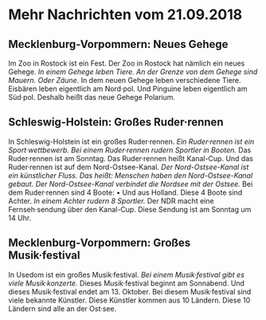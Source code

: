 # Mehr Nachrichten vom 21.09.2018


## Mecklenburg-Vorpommern: Neues Gehege
Im Zoo in Rostock ist ein Fest. Der Zoo in Rostock hat nämlich ein neues Gehege. 
*In einem Gehege leben Tiere.* 
*An der Grenze von dem Gehege sind Mauern.* *Oder Zäune.* In dem neuen Gehege leben verschiedene Tiere. Eisbären leben eigentlich am Nord·pol. Und Pinguine leben eigentlich am Süd·pol. Deshalb heißt das neue Gehege Polarium. 

## Schleswig-Holstein: Großes Ruder·rennen
In Schleswig-Holstein ist ein großes Ruder·rennen. 
*Ein Ruder·rennen ist ein Sport·wettbewerb.* 
*Bei einem Ruder·rennen rudern Sportler in Booten.* Das Ruder·rennen ist am Sonntag. Das Ruder·rennen heißt Kanal-Cup. Und das Ruder·rennen ist auf dem Nord-Ostsee-Kanal. 
*Der Nord-Ostsee-Kanal ist ein künstlicher Fluss.* *Das heißt:* 
*Menschen haben den Nord-Ostsee-Kanal gebaut.* 
*Der Nord-Ostsee-Kanal verbindet die Nordsee mit der Ostsee.* Bei dem Ruder·rennen sind 4 Boote: • Und aus Holland. Diese 4 Boote sind Achter. 
*In einem Achter rudern 8 Sportler.* Der NDR macht eine Fernseh·sendung über den Kanal-Cup. Diese Sendung ist am Sonntag um 14 Uhr. 

## Mecklenburg-Vorpommern: Großes Musik·festival
In Usedom ist ein großes Musik·festival. 
*Bei einem Musik·festival gibt es viele Musik·konzerte.* Dieses Musik·festival beginnt am Sonnabend. Und dieses Musik·festival endet am 13. Oktober. Bei diesem Musik·festival sind viele bekannte Künstler. Diese Künstler kommen aus 10 Ländern. Diese 10 Ländern sind alle an der Ost·see. 
